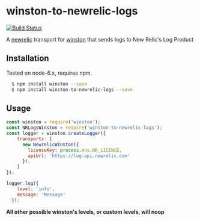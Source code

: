 # winston-to-newrelic-logs 
[![Build Status](https://secure.travis-ci.org/namshi/newrelic-winston.png)](http://travis-ci.org/namshi/newrelic-winston)

A [newrelic][0] transport for [winston][1] that sends logs to New Relic's Log Product

## Installation

Tested on node-6.x, requires npm.

``` sh
  $ npm install winston --save
  $ npm install winston-to-newrelic-logs --save
```

## Usage
```javascript
const winston = require('winston');
const NRLogsWinston = require('winston-to-newrelic-logs');
const logger = winston.createLogger({
    transports: [
      new NewrelicWinston({ 
        licenseKey: process.env.NR_LICENCE, 
        apiUrl: 'https://log-api.newrelic.com' 
      }),
    ]
});

logger.log({
    level: 'info',
    message: 'Message'
  });

```


**All other possible winston's levels, or custom levels, will noop**

[0]: http://newrelic.com/
[1]: https://github.com/flatiron/winston
